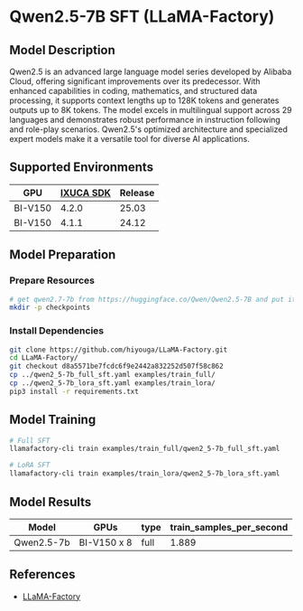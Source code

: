 # Qwen2.5-7B SFT (LLaMA-Factory)

## Model Description

Qwen2.5 is an advanced large language model series developed by Alibaba Cloud, offering significant improvements over
its predecessor. With enhanced capabilities in coding, mathematics, and structured data processing, it supports context
lengths up to 128K tokens and generates outputs up to 8K tokens. The model excels in multilingual support across 29
languages and demonstrates robust performance in instruction following and role-play scenarios. Qwen2.5's optimized
architecture and specialized expert models make it a versatile tool for diverse AI applications.

## Supported Environments

| GPU    | [IXUCA SDK](https://gitee.com/deep-spark/deepspark#%E5%A4%A9%E6%95%B0%E6%99%BA%E7%AE%97%E8%BD%AF%E4%BB%B6%E6%A0%88-ixuca) | Release |
|--------|-----------|---------|
| BI-V150 | 4.2.0     |  25.03  |
| BI-V150 | 4.1.1     |  24.12  |

## Model Preparation

### Prepare Resources

```sh
# get qwen2.7-7b from https://huggingface.co/Qwen/Qwen2.5-7B and put it in checkpoints/Qwen2.5-7B
mkdir -p checkpoints
```

### Install Dependencies

```sh
git clone https://github.com/hiyouga/LLaMA-Factory.git
cd LLaMA-Factory/
git checkout d8a5571be7fcdc6f9e2442a832252d507f58c862
cp ../qwen2_5-7b_full_sft.yaml examples/train_full/
cp ../qwen2_5-7b_lora_sft.yaml examples/train_lora/
pip3 install -r requirements.txt
```

## Model Training

```sh
# Full SFT
llamafactory-cli train examples/train_full/qwen2_5-7b_full_sft.yaml

# LoRA SFT
llamafactory-cli train examples/train_lora/qwen2_5-7b_lora_sft.yaml
```

## Model Results

| Model      | GPUs        | type | train_samples_per_second |
|------------|-------------|------|--------------------------|
| Qwen2.5-7b | BI-V150 x 8 | full | 1.889                    |

## References

- [LLaMA-Factory](https://github.com/hiyouga/LLaMA-Factory)
